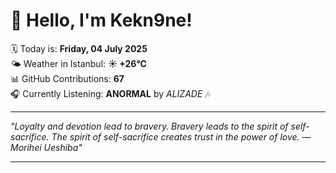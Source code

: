 # 👋 Hello, I'm Kekn9ne!

🗓️ Today is: **Friday, 04 July 2025**  
🌤️ Weather in Istanbul: **☀️   +26°C**  
📊 GitHub Contributions: **67**  
🎧 Currently Listening: **ANORMAL** by *ALIZADE* 🎶

---

_"Loyalty and devotion lead to bravery. Bravery leads to the spirit of self-sacrifice. The spirit of self-sacrifice creates trust in the power of love. — *Morihei Ueshiba*"_

---
